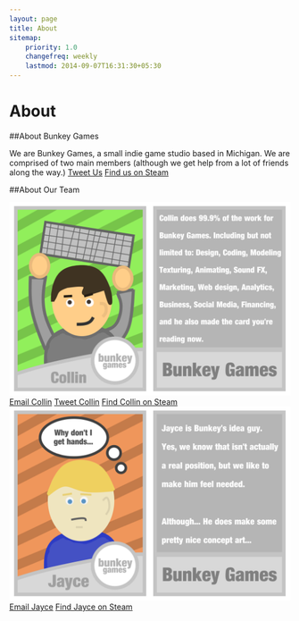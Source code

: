 ```yaml
---
layout: page
title: About 
sitemap:
    priority: 1.0
    changefreq: weekly
    lastmod: 2014-09-07T16:31:30+05:30
---
```

# About

##About Bunkey Games

We are Bunkey Games, a small indie game studio based in Michigan. We are comprised of two main members (although we get help from a lot of friends along the way.)
<a href="http://twitter.com/BunkeyGames" target="_top"><i class="fa fa-twitter"></i>Tweet  Us</a>  <a href="http://steamcommunity.com/id/BunkeyGames" target="_top"><i class="fa fa-steam"></i>Find us on Steam</a> 

##About Our Team

![alt tag](/img/CollinCard.png)
<a href="mailto:collin@bunkeygames.com?Subject=Hello%20again" target="_top"><i class="fa fa-envelope"></i>Email  Collin</a> <a href="http://twitter.com/ChuzzyLumpkin" target="_top"><i class="fa fa-twitter"></i>Tweet  Collin</a>  <a href="http://steamcommunity.com/id/ChuzzyLumpkin" target="_top"><i class="fa fa-steam"></i>Find Collin on Steam</a> 
![alt tag](/img/JayceCard.png)
<a href="mailto:jayce@bunkeygames.com?Subject=Hello%20again" target="_top"><i class="fa fa-envelope"></i>Email Jayce</a> <a href="http://steamcommunity.com/id/echo_098" target="_top"><i class="fa fa-steam"></i>Find Jayce on Steam</a> 
